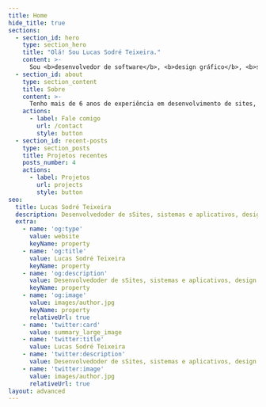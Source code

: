 ```yaml
---
title: Home
hide_title: true
sections:
  - section_id: hero
    type: section_hero
    title: "Olá! Sou Lucas Sodré Teixeira."
    content: >-
      Sou <b>desenvolvedor de software</b>, <b>design gráfico</b>, <b>social media</b> e <b>gerenciador digital de negócios</b>.
  - section_id: about
    type: section_content
    title: Sobre
    content: >-
      Tenho mais de 6 anos de experiência em desenvolvimento de sites, sistemas e aplicativos. Além disso, atuo há mais de 7 anos como social media (Facebook e Instagram) e design gráfico. 
    actions:
      - label: Fale comigo
        url: /contact
        style: button
  - section_id: recent-posts
    type: section_posts
    title: Projetos recentes
    posts_number: 4
    actions:
      - label: Projetos
        url: projects
        style: button
seo:
  title: Lucas Sodré Teixeira
  description: Desenvolvedoder de sSites, sistemas e aplicativos, design gráfico, social media e gerenciador digital de negócios.
  extra:
    - name: 'og:type'
      value: website
      keyName: property
    - name: 'og:title'
      value: Lucas Sodré Teixeira
      keyName: property
    - name: 'og:description'
      value: Desenvolvedoder de sSites, sistemas e aplicativos, design gráfico, social media e gerenciador digital de negócios.
      keyName: property
    - name: 'og:image'
      value: images/author.jpg
      keyName: property
      relativeUrl: true
    - name: 'twitter:card'
      value: summary_large_image
    - name: 'twitter:title'
      value: Lucas Sodré Teixeira
    - name: 'twitter:description'
      value: Desenvolvedoder de sSites, sistemas e aplicativos, design gráfico, social media e gerenciador digital de negócios.
    - name: 'twitter:image'
      value: images/author.jpg
      relativeUrl: true
layout: advanced
---
```

